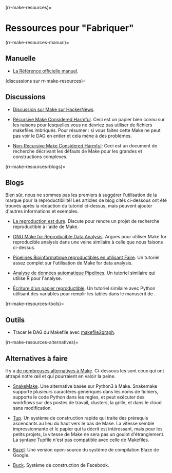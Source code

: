 (rr-make-resources)=
# Ressources pour "Fabriquer"

(rr-make-resources-manual)=
## Manuelle

- [La Référence officielle manuel](https://www.gnu.org/software/make/manual/make.html).

(discussions sur rr-make-resources)=
## Discussions

- [Discussion sur Make sur HackerNews](https://news.ycombinator.com/item?id=15041986).

- [Récursive Make Considered Harmful](http://aegis.sourceforge.net/auug97.pdf). Ceci est un papier bien connu sur les raisons pour lesquelles vous ne devriez pas utiliser de fichiers makefiles imbriqués. Pour résumer : si vous faites cette Make ne peut pas voir le DAG en entier et cela mène à des problèmes.

- [Non-Recursive Make Considered Harmful](https://www.microsoft.com/en-us/research/wp-content/uploads/2016/03/hadrian.pdf): Ceci est un document de recherche décrivant les défauts de Make pour les grandes et constructions complexes.

(rr-make-resources-blogs)=
## Blogs

Bien sûr, nous ne sommes pas les premiers à suggérer l'utilisation de la marque pour la reproductibilité! Les articles de blog cités ci-dessous ont été trouvés après la rédaction du tutoriel ci-dessus, mais peuvent ajouter d'autres informations et exemples.

- [La reproduction est dure](https://kbroman.wordpress.com/tag/reproducible-research/). Discute pour rendre un projet de recherche reproductible à l'aide de Make.

- [GNU Make for Reproducible Data Analysis](http://zmjones.com/make/). Argues pour utiliser Make for reproducible analysis dans une veine similaire à celle que nous faisons ci-dessus.

- [Pipelines Bioinformatique reproductibles en utilisant Faire](http://byronjsmith.com/make-bml/). Un tutoriel assez complet sur l'utilisation de Make for data analysis.

- [Analyse de données automatique Pipelines](http://stat545.com/automation04_make-activity.html). Un tutoriel similaire qui utilise R pour l'analyse.

- [Écriture d'un papier reproductible](http://handbook.datalad.org/en/latest/usecases/reproducible-paper.html#automation-with-existing-tools). Un tutoriel similaire avec Python utilisant des variables pour remplir les tables dans le manuscrit de .

(rr-make-resources-tools)=
## Outils

- Tracer le DAG du Makefile avec [makefile2graph](https://github.com/lindenb/makefile2graph).

(rr-make-resources-alternatives)=
## Alternatives à faire

Il y a [de nombreuses alternatives à Make](https://en.wikipedia.org/wiki/List_of_build_automation_software). Ci-dessous les sont ceux qui ont attrapé notre œil et qui pourraient en valoir la peine.

- [SnakeMake](https://snakemake.readthedocs.io/en/stable/). Une alternative basée sur Python3 à Make. Snakemake supporte plusieurs caractères génériques dans les noms de fichiers, supporte le code Python dans les règles, et peut exécuter des workflows sur des postes de travail, clusters, la grille, et dans le cloud sans modification.

- [Tup](http://gittup.org/tup/index.html). Un système de construction rapide qui traite des prérequis ascendants au lieu du haut vers le bas de Make. La vitesse semble impressionnante et le papier qui la décrit est intéressant, mais pour les petits projets, la vitesse de Make ne sera pas un goulot d'étranglement. La syntaxe Tupfile n'est pas compatible avec celle de Makefiles.

- [Bazel](https://www.bazel.build). Une version open-source du système de compilation Blaze de Google.

- [Buck](https://buckbuild.com/). Système de construction de Facebook.


